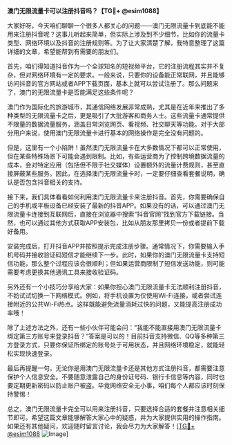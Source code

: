 **澳门无限流量卡可以注册抖音吗？【TG💪+ @esim1088】**

大家好呀，今天咱们聊聊一个很多人都关心的问题——澳门无限流量卡到底能不能用来注册抖音呢？这事儿听起来简单，但实际上涉及到不少细节，比如你的流量卡类型、网络环境以及抖音的注册规则等。为了让大家清楚了解，我特意整理了这篇详细的文章，希望能帮到有需要的朋友们。

首先，咱们得知道抖音作为一个全球知名的短视频平台，它的注册流程其实并不复杂，但对网络环境有一定的要求。一般来说，只要你的设备能正常联网，并且能够访问抖音的官方网站或者APP下载页面，基本上就可以尝试注册了。那么问题来了，澳门的无限流量卡是否能满足这些条件呢？

澳门作为国际化的旅游城市，其通信网络发展非常成熟，尤其是在近年来推出了多种类型的无限流量卡之后，更是吸引了大批游客和商务人士。这些流量卡通常提供不限量的数据流量服务，涵盖日常浏览网页、看视频、社交聊天等功能。对于大部分用户来说，使用澳门无限流量卡进行基本的网络操作是完全没有问题的。

但是，这里有一个小陷阱！虽然澳门无限流量卡在大多数情况下都可以正常使用，但在某些特殊场景下可能会遇到限制。比如，有些运营商为了控制跨境数据流量的成本，会对特定应用（包括但不限于社交媒体）设置额外的流量计费规则，甚至直接屏蔽某些服务。因此，在选择澳门无限流量卡时，一定要仔细查看套餐说明，确认是否包含抖音相关的支持。

接下来，我们具体看看如何利用澳门无限流量卡来注册抖音。首先，你需要确保自己的手机或平板设备已经安装了最新的抖音APP。如果没有的话，可以通过澳门无限流量卡连接到互联网后，直接在浏览器中搜索“抖音官网”找到官方下载链接。当然，也可以通过其他方式获取APP安装包，比如从朋友那里拷贝一份或者提前下载好备用。

安装完成后，打开抖音APP并按照提示完成注册步骤。通常情况下，你需要输入手机号码并接收验证码短信才能继续下一步。此时，如果你的澳门无限流量卡支持短信功能，那么整个过程应该会很顺利；但如果运营商限制了短信发送功能，则可能需要考虑更换其他通讯工具来接收验证码。

另外还有一个小技巧分享给大家：如果你担心澳门无限流量卡无法顺利注册抖音，不妨试试切换一下网络模式。例如，将手机设置为仅使用Wi-Fi连接，或者尝试连接附近的公共Wi-Fi热点。这样既能避免流量消耗过快的问题，又能提高注册成功率哦！

除了上述方法之外，还有一些小伙伴可能会问：“我能不能直接用澳门无限流量卡绑定第三方账号来登录抖音？”答案是可以的！目前抖音支持微信、QQ等多种第三方登录方式，只要你保证所绑定的账号处于可用状态，并且网络环境稳定，就能轻松实现快速登录。

最后再提醒一句，无论你是用澳门无限流量卡还是其他方式注册抖音，都需要注意保护个人信息安全。不要随意泄露自己的身份证号码、银行卡信息等内容，同时也要定期更新密码以防止账户被盗。毕竟网络安全无小事，咱们每个人都应该时刻保持警惕！

总之，澳门无限流量卡完全可以用来注册抖音，只要选择合适的套餐并注意相关细节即可。希望这篇文章能够解答大家心中的疑惑，并为大家提供实用的操作指南。如果还有其他疑问，欢迎随时留言讨论，我会尽力为大家解答！[[TG💪+ @esim1088](https://t.me/s/esim1088) ![Image](https://i.postimg.cc/4NQfJmqS/Snipaste-2025-05-13-00-14-12.png)]